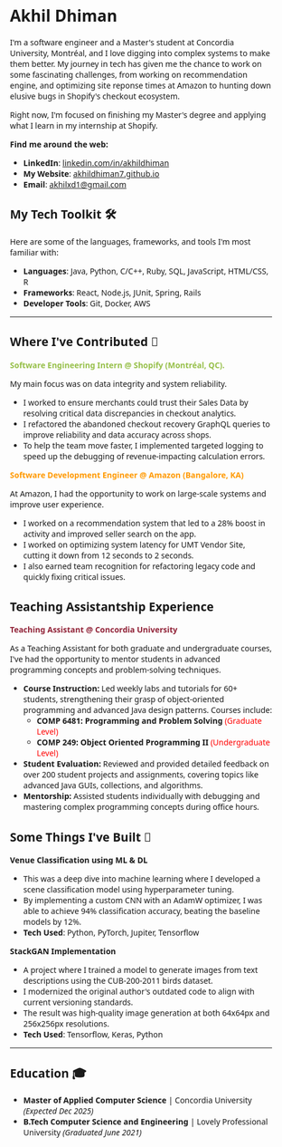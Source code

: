 <div style="max-width: 700px; margin-left: auto; margin-right: auto; padding: 20px; font-family: Optima, Candara, Calibri, 'Segoe UI', sans-serif;">


# Akhil Dhiman

I'm a software engineer and a Master's student at Concordia University, Montréal, and I love digging into complex systems to make them better. My journey in tech has given me the chance to work on some fascinating challenges, from working on recommendation engine, and optimizing site reponse times at Amazon to hunting down elusive bugs in Shopify's checkout ecosystem.

Right now, I'm focused on finishing my Master's degree and applying what I learn in my internship at Shopify.

**Find me around the web:**

- **LinkedIn**: [linkedin.com/in/akhildhiman](https://linkedin.com/in/akhildhiman)
- **My Website**: [akhildhiman7.github.io](https://akhildhiman7.github.io)
- **Email**: [akhilxd1@gmail.com](mailto:akhilxd1@gmail.com)

## My Tech Toolkit 🛠️

Here are some of the languages, frameworks, and tools I'm most familiar with:

- **Languages**: Java, Python, C/C++, Ruby, SQL, JavaScript, HTML/CSS, R
- **Frameworks**: React, Node.js, JUnit, Spring, Rails
- **Developer Tools**: Git, Docker, AWS

---

## Where I've Contributed 🏢

<span style="color:#96BF48; font-weight: bold">**Software Engineering Intern** @ **Shopify** (Montréal, QC).</span>

My main focus was on data integrity and system reliability.

- I worked to ensure merchants could trust their Sales Data by resolving critical data discrepancies in checkout analytics.
- I refactored the abandoned checkout recovery GraphQL queries to improve reliability and data accuracy across shops.
- To help the team move faster, I implemented targeted logging to speed up the debugging of revenue-impacting calculation errors.

<span style="color:#FF9900; font-weight: bold">**Software Development Engineer** @ **Amazon** (Bangalore, KA)</span>


At Amazon, I had the opportunity to work on large-scale systems and improve user experience.

- I worked on a recommendation system that led to a 28% boost in activity and improved seller search on the app.
- I worked on optimizing system latency for UMT Vendor Site, cutting it down from 12 seconds to 2 seconds.
- I also earned team recognition for refactoring legacy code and quickly fixing critical issues.

## Teaching Assistantship Experience

<span style="color:#912338; font-weight: bold">**Teaching Assistant** @ **Concordia University**</span>

As a Teaching Assistant for both graduate and undergraduate courses, I've had the opportunity to mentor students in advanced programming concepts and problem-solving techniques.

* **Course Instruction:** Led weekly labs and tutorials for 60+ students, strengthening their grasp of object-oriented programming and advanced Java design patterns. Courses include:
    * **COMP 6481: Programming and Problem Solving** <span style="color:red">(Graduate Level)</span>
    * **COMP 249: Object Oriented Programming II** <span style="color:red">(Undergraduate Level)</span>
* **Student Evaluation:** Reviewed and provided detailed feedback on over 200 student projects and assignments, covering topics like advanced Java GUIs, collections, and algorithms.
* **Mentorship:** Assisted students individually with debugging and mastering complex programming concepts during office hours.

## Some Things I've Built 🚀

**Venue Classification using ML & DL**

- This was a deep dive into machine learning where I developed a scene classification model using hyperparameter tuning.
- By implementing a custom CNN with an AdamW optimizer, I was able to achieve 94% classification accuracy, beating the baseline models by 12%.
- **Tech Used**: Python, PyTorch, Jupiter, Tensorflow

**StackGAN Implementation**

- A project where I trained a model to generate images from text descriptions using the CUB-200-2011 birds dataset.
- I modernized the original author's outdated code to align with current versioning standards.
- The result was high-quality image generation at both 64x64px and 256x256px resolutions.
- **Tech Used**: Tensorflow, Keras, Python

---

## Education 🎓

- **Master of Applied Computer Science** | Concordia University _(Expected Dec 2025)_
- **B.Tech Computer Science and Engineering** | Lovely Professional University _(Graduated June 2021)_
</div>